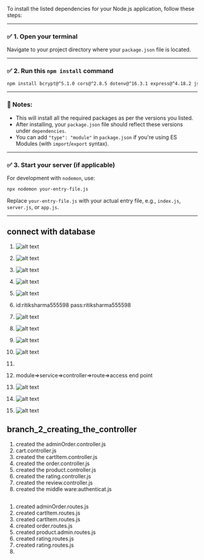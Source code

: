 To install the listed dependencies for your Node.js application, follow these steps:

---

### ✅ 1. **Open your terminal**

Navigate to your project directory where your `package.json` file is located.

---

### ✅ 2. **Run this `npm install` command**

```bash
npm install bcrypt@^5.1.0 cors@^2.8.5 dotenv@^16.3.1 express@^4.18.2 jsonwebtoken@^9.0.1 mongoose@^7.3.2 nodemon@^3.0.1 razorpay@^2.9.1 swagger-jsdoc@^6.2.8 swagger-ui-express@^5.0.0
```

---

### 📝 Notes:

* This will install all the required packages as per the versions you listed.
* After installing, your `package.json` file should reflect these versions under `dependencies`.
* You can add `"type": "module"` in `package.json` if you're using ES Modules (with `import`/`export` syntax).

---

### ✅ 3. **Start your server (if applicable)**

For development with `nodemon`, use:

```bash
npx nodemon your-entry-file.js
```

Replace `your-entry-file.js` with your actual entry file, e.g., `index.js`, `server.js`, or `app.js`.

---

## connect with database
1) ![alt text](image.png)
2) ![alt text](image-1.png)
3) ![alt text](image-2.png)
4) ![alt text](image-3.png)
5) ![alt text](image-4.png)
6) id:ritiksharma555598 pass:ritiksharma555598
7) ![alt text](image-5.png)
8) ![alt text](image-6.png)
9) ![alt text](image-7.png)
10) ![alt text](image-8.png)
11) 

12) module=>service=>controller=>route=>access end point
13) ![alt text](image-9.png)
14) ![alt text](image-10.png)
15) ![alt text](image-11.png)

## branch_2_creating_the_controller
1) created the adminOrder.controller.js
2) cart.controller.js
3) created the cartItem.controller.js
4) created the order.controller.js
5) created the product.controller.js
6) created the rating.controller.js
7) created the review.controller.js
8) created the middle ware:authenticat.js

## 
1) created adminOrder.routes.js
2) created cartItem.routes.js
3) created cartItem.routes.js
4) created order.routes.js
5) created product.admin.routes.js
6) created rating.routes.js
7) created rating.routes.js
8) 